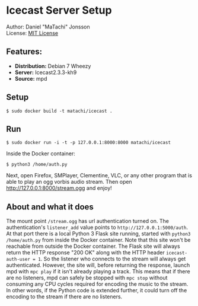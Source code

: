 # Icecast Server Setup

Author: Daniel "MaTachi" Jonsson  
License: [MIT License](LICENSE)

## Features:

* **Distribution:** Debian 7 Wheezy
* **Server:** Icecast2.3.3-kh9
* **Source:** mpd

## Setup

    $ sudo docker build -t matachi/icecast .

## Run

    $ sudo docker run -i -t -p 127.0.0.1:8000:8000 matachi/icecast

Inside the Docker container:

    $ python3 /home/auth.py

Next, open Firefox, SMPlayer, Clementine, VLC, or any other program that is
able to play an ogg vorbis audio stream. Then open
<http://127.0.0.1:8000/stream.ogg> and enjoy!

## About and what it does

The mount point `/stream.ogg` has url authentication turned on. The
authentication's `listener_add` value points to `http://127.0.0.1:5000/auth`.
At that port there is a local Python 3 Flask site running, started with
`python3 /home/auth.py` from inside the Docker container. Note that this site
won't be reachable from outside the Docker container. The Flask site will
always return the HTTP response "200 OK" along with the HTTP header
`icecast-auth-user = 1`. So the listener who connects to the stream will always
get authenticated. However, the site will, before returning the response,
launch mpd with `mpc play` if it isn't already playing a track. This means
that if there are no listeners, mpd can safely be stopped with `mpc stop`
without consuming any CPU cycles required for encoding the music to the stream.
In other words, if the Python code is extended further, it could turn off the
encoding to the stream if there are no listeners.

